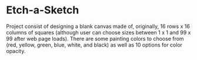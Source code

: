 # Etch-a-Sketch

Project consist of designing a blank canvas made of,
originally, 16 rows x 16 columns of squares (although 
user can choose sizes between 1 x 1 and 99 x 99 after 
web page loads). There are some painting colors to choose
from (red, yellow, green, blue, white, and black) as well
as 10 options for color opacity.